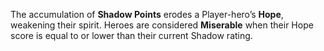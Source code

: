 The accumulation of **Shadow Points** erodes a Player-hero’s **Hope**, weakening their spirit. Heroes are considered **Miserable** when their Hope score is equal to or lower than their current Shadow rating.